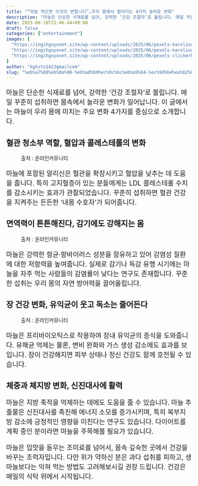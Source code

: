 ```yaml
---
title: "“마늘 먹으면 이것이 변합니다”…우리 몸에서 벌어지는 4가지 놀라운 변화"
description: "마늘은 단순한 식재료를 넘어, 강력한 ‘건강 조절자’로 불립니다. 매일 꾸준히 섭취하면 몸속에서 놀라운 변화가 일어납니다. 이 글에서는 마늘이 우리 몸에 미치는 주요 변화 4가지를 중심으로 소개합니다."
date: 2025-06-10T22:46:44+09:00
draft: false
categories: ["entertainment"]
images: [
  "https://ingihgoyonet.site/wp-content/uploads/2025/06/pexels-karolina-grabowska-4084646-1024x683.jpg"
  "https://ingihgoyonet.site/wp-content/uploads/2025/06/pexels-karolina-grabowska-4022182-1024x683.jpg"
  "https://ingihgoyonet.site/wp-content/uploads/2025/06/pexels-clickerhappy-630766-1024x682.jpg"
]
author: "kgkstn1423gmailcom"
slug: "%eb%a7%88%eb%8a%98-%eb%a8%b9%ec%9c%bc%eb%a9%b4-%ec%9d%b4%ea%b2%83%ec%9d%b4-%eb%b3%80%ed%95%a9%eb%8b%88%eb%8b%a4%ec%9a%b0%eb%a6%ac-%eb%aa%b8%ec%97%90%ec%84%9c-%eb%b2%8c"
---
```


<p style="font-size:18px">마늘은 단순한 식재료를 넘어, 강력한 ‘건강 조절자’로 불립니다. 매일 꾸준히 섭취하면 몸속에서 놀라운 변화가 일어납니다. 이 글에서는 마늘이 우리 몸에 미치는 주요 변화 4가지를 중심으로 소개합니다.</p> <h2 >혈관 청소부 역할, 혈압과 콜레스테롤의 변화</h2> <figure ><img src="https://ingihgoyonet.site/wp-content/uploads/2025/06/pexels-karolina-grabowska-4084646-1024x683.jpg" alt="" style="aspect-ratio:16/9;object-fit:cover"/><figcaption >출처 : 온라인커뮤니티</figcaption></figure> <p style="font-size:18px">마늘에 포함된 알리신은 혈관을 확장시키고 혈압을 낮추는 데 도움을 줍니다. 특히 고지혈증이 있는 분들에게는 LDL 콜레스테롤 수치를 감소시키는 효과가 관찰되었습니다. 꾸준히 섭취하면 혈관 건강을 지켜주는 든든한 ‘내몸 수호자’가 되어줍니다.</p> <h2 >면역력이 튼튼해진다, 감기에도 강해지는 몸</h2> <figure ><img src="https://ingihgoyonet.site/wp-content/uploads/2025/06/pexels-karolina-grabowska-4022182-1024x683.jpg" alt="" style="aspect-ratio:16/9;object-fit:cover"/><figcaption >출처 : 온라인커뮤니티</figcaption></figure> <p style="font-size:18px">마늘은 강력한 항균·항바이러스 성분을 함유하고 있어 감염성 질환에 대한 저항력을 높여줍니다. 실제로 감기나 독감 유행 시기에는 마늘을 자주 먹는 사람들의 감염률이 낮다는 연구도 존재합니다. 꾸준한 섭취는 우리 몸의 자연 방어력을 끌어올립니다.</p> <h2 >장 건강 변화, 유익균이 웃고 독소는 줄어든다</h2> <figure ><img src="https://ingihgoyonet.site/wp-content/uploads/2025/06/pexels-clickerhappy-630766-1024x682.jpg" alt="" style="aspect-ratio:16/9;object-fit:cover"/><figcaption >출처 : 온라인커뮤니티</figcaption></figure> <p style="font-size:18px">마늘은 프리바이오틱스로 작용하여 장내 유익균의 증식을 도와줍니다. 유해균 억제는 물론, 변비 완화와 가스 생성 감소에도 효과를 보입니다. 장이 건강해지면 피부 상태나 정신 건강도 함께 호전될 수 있습니다.</p> <h2 >체중과 체지방 변화, 신진대사에 활력</h2> <p style="font-size:18px">마늘은 지방 축적을 억제하는 데에도 도움을 줄 수 있습니다. 마늘 추출물은 신진대사를 촉진해 에너지 소모를 증가시키며, 특히 복부지방 감소에 긍정적인 영향을 미친다는 연구도 있습니다. 다이어트를 계획 중인 분이라면 마늘을 주목해볼 필요가 있습니다.</p> <p style="font-size:18px">마늘은 입맛을 돋우는 조미료를 넘어서, 몸속 깊숙한 곳에서 건강을 바꾸는 조력자입니다. 다만 위가 약하신 분은 과다 섭취를 피하고, 생마늘보다는 익혀 먹는 방법도 고려해보시길 권장 드립니다. 건강은 매일의 식탁 위에서 시작됩니다.</p>